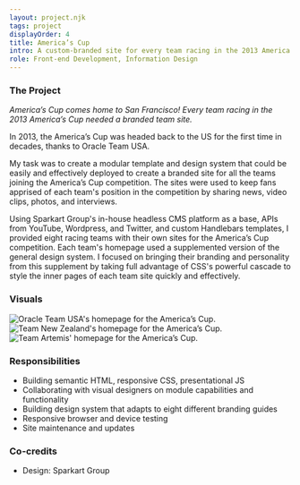 ```yaml
---
layout: project.njk
tags: project
displayOrder: 4
title: America’s Cup
intro: A custom-branded site for every team racing in the 2013 America’s Cup.
role: Front-end Development, Information Design
---
```


### The Project

_America’s Cup comes home to San Francisco! Every team racing in the 2013 America’s Cup needed a branded team site._

In 2013, the America’s Cup was headed back to the US for the first time in decades, thanks to Oracle Team USA.

My task was to create a modular template and design system that could be easily and effectively deployed to create a branded site for all the teams joining the America’s Cup competition. The sites were used to keep fans apprised of each team's position in the competition by sharing news, video clips, photos, and interviews.

Using Sparkart Group's in-house headless CMS platform as a base, APIs from YouTube, Wordpress, and Twitter, and custom Handlebars templates, I provided eight racing teams with their own sites for the America’s Cup competition. Each team's homepage used a supplemented version of the general design system. I focused on bringing their branding and personality from this supplement by taking full advantage of CSS's powerful cascade to style the inner pages of each team site quickly and effectively.

### Visuals

<div class="visuals">

![Oracle Team USA's homepage for the America’s Cup.](/images/img-americas-cup-oracle.jpg)
![Team New Zealand's homepage for the America’s Cup.](/images/img-americas-cup-new-zealand.jpg)
![Team Artemis' homepage for the America’s Cup.](/images/img-americas-cup-artemis.jpg)

</div>

### Responsibilities

- Building semantic HTML, responsive CSS, presentational JS
- Collaborating with visual designers on module capabilities and functionality
- Building design system that adapts to eight different branding guides
- Responsive browser and device testing
- Site maintenance and updates

### Co-credits

- Design: Sparkart Group
